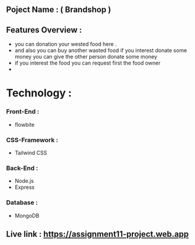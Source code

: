 ## Poject Name : ( Brandshop )

## Features Overview : 
  - you can donation your wested food here .
  - and also you can buy another wasted food if you interest donate some money you can give the other person donate some money
  - if you interest the food you can request first the food owner
  - 
# Technology :
### Front-End :
   - flowbite
### CSS-Framework :
   - Tailwind CSS
### Back-End :
  - Node.js
  - Express
### Database :   
  - MongoDB

## Live link : https://assignment11-project.web.app
